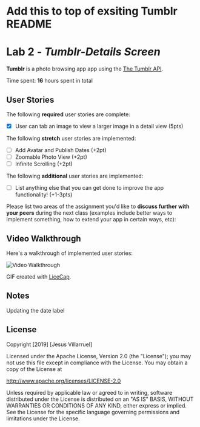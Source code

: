 # Add this to top of exsiting Tumblr README
# Lab 2 - *Tumblr-Details Screen*

**Tumblr** is a photo browsing app app using the [The Tumblr API](https://www.tumblr.com/docs/en/api/v2#posts).

Time spent: **16** hours spent in total

## User Stories

The following **required** user stories are complete:

- [x] User can tab an image to view a larger image in a detail view (5pts)

The following **stretch** user stories are implemented:

- [ ] Add Avatar and Publish Dates (+2pt)
- [ ] Zoomable Photo View (+2pt)
- [ ] Infinite Scrolling (+2pt)

The following **additional** user stories are implemented:

- [ ] List anything else that you can get done to improve the app functionality! (+1-3pts)

Please list two areas of the assignment you'd like to **discuss further with your peers** during the next class (examples include better ways to implement something, how to extend your app in certain ways, etc):



## Video Walkthrough

Here's a walkthrough of implemented user stories:

<img src='https://giphy.com/gifs/XfDIQh2tPE3rvwWPNF' title='Video Walkthrough' width='' alt='Video Walkthrough' />

GIF created with [LiceCap](http://www.cockos.com/licecap/).

## Notes

Updating the date label

## License

Copyright [2019] [Jesus Villarruel]

Licensed under the Apache License, Version 2.0 (the "License");
you may not use this file except in compliance with the License.
You may obtain a copy of the License at

http://www.apache.org/licenses/LICENSE-2.0

Unless required by applicable law or agreed to in writing, software
distributed under the License is distributed on an "AS IS" BASIS,
WITHOUT WARRANTIES OR CONDITIONS OF ANY KIND, either express or implied.
See the License for the specific language governing permissions and
limitations under the License.
